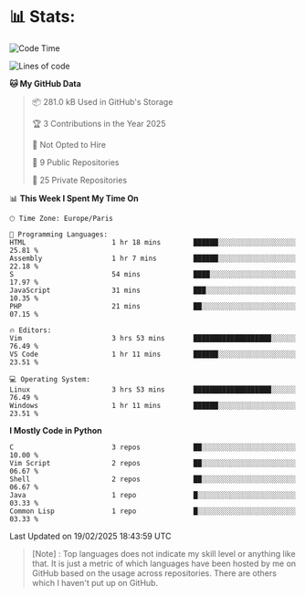 

<h1>📊 Stats:</h1>

<!--START_SECTION:waka-->
![Code Time](http://img.shields.io/badge/Code%20Time-754%20hrs%2047%20mins-blue)

![Lines of code](https://img.shields.io/badge/From%20Hello%20World%20I%27ve%20Written-6.5%20million%20lines%20of%20code-blue)

**🐱 My GitHub Data** 

> 📦 281.0 kB Used in GitHub's Storage 
 > 
> 🏆 3 Contributions in the Year 2025
 > 
> 🚫 Not Opted to Hire
 > 
> 📜 9 Public Repositories 
 > 
> 🔑 25 Private Repositories 
 > 
📊 **This Week I Spent My Time On** 

```text
🕑︎ Time Zone: Europe/Paris

💬 Programming Languages: 
HTML                     1 hr 18 mins        ██████░░░░░░░░░░░░░░░░░░░   25.81 % 
Assembly                 1 hr 7 mins         ██████░░░░░░░░░░░░░░░░░░░   22.18 % 
S                        54 mins             ████░░░░░░░░░░░░░░░░░░░░░   17.97 % 
JavaScript               31 mins             ███░░░░░░░░░░░░░░░░░░░░░░   10.35 % 
PHP                      21 mins             ██░░░░░░░░░░░░░░░░░░░░░░░   07.15 % 

🔥 Editors: 
Vim                      3 hrs 53 mins       ███████████████████░░░░░░   76.49 % 
VS Code                  1 hr 11 mins        ██████░░░░░░░░░░░░░░░░░░░   23.51 % 

💻 Operating System: 
Linux                    3 hrs 53 mins       ███████████████████░░░░░░   76.49 % 
Windows                  1 hr 11 mins        ██████░░░░░░░░░░░░░░░░░░░   23.51 % 
```

**I Mostly Code in Python** 

```text
C                        3 repos             ██░░░░░░░░░░░░░░░░░░░░░░░   10.00 % 
Vim Script               2 repos             ██░░░░░░░░░░░░░░░░░░░░░░░   06.67 % 
Shell                    2 repos             ██░░░░░░░░░░░░░░░░░░░░░░░   06.67 % 
Java                     1 repo              █░░░░░░░░░░░░░░░░░░░░░░░░   03.33 % 
Common Lisp              1 repo              █░░░░░░░░░░░░░░░░░░░░░░░░   03.33 % 
```




 Last Updated on 19/02/2025 18:43:59 UTC
<!--END_SECTION:waka-->

 > [Note] : Top languages does not indicate my skill level or anything like that. It is just a metric of which languages have been hosted by me on GitHub based on the usage across repositories. There are others which I haven't put up on GitHub.</span>
